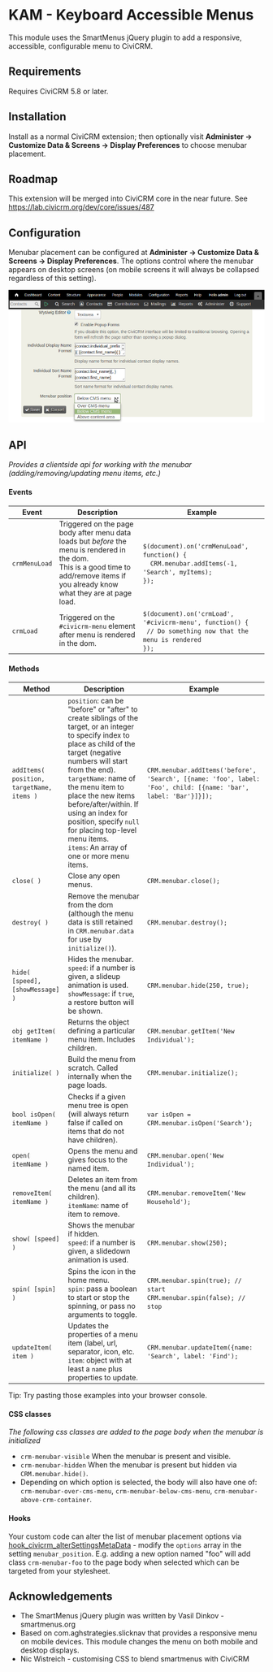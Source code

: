 # KAM - Keyboard Accessible Menus

This module uses the SmartMenus jQuery plugin to add a responsive, accessible, configurable menu to CiviCRM.

## Requirements

Requires CiviCRM 5.8 or later.

## Installation

Install as a normal CiviCRM extension; then optionally visit **Administer -> Customize Data & Screens -> Display Preferences** to choose menubar placement.

## Roadmap

This extension will be merged into CiviCRM core in the near future. See https://lab.civicrm.org/dev/core/issues/487

## Configuration

Menubar placement can be configured at **Administer -> Customize Data & Screens -> Display Preferences**. The options control where the menubar appears on desktop screens (on mobile screens it will always be collapsed regardless of this setting).

![Settings screen](images/configuration.png)

## API

*Provides a clientside api for working with the menubar (adding/removing/updating menu items, etc.)*

#### Events

| Event  | Description | Example |
| ------ | ----------- | ------- |
| `crmMenuLoad` | Triggered on the page body after menu data loads but *before* the menu is rendered in the dom.<br />This is a good time to add/remove items if you already know what they are at page load. | `$(document).on('crmMenuLoad', function() {` <br /> `  CRM.menubar.addItems(-1, 'Search', myItems);` <br /> `});` | 
| `crmLoad` | Triggered on the `#civicrm-menu` element after menu is rendered in the dom. | `$(document).on('crmLoad', '#civicrm-menu', function() {` <br /> ` // Do something now that the menu is rendered` <br /> `});` | 

#### Methods

| Method | Description | Example |
| ------ | ----------- | ------- |
| `addItems( position, targetName, items )` | `position`: can be "before" or "after" to create siblings of the target, or an integer to specify index to place as child of the target (negative numbers will start from the end). <br /> `targetName`: name of the menu item to place the new items before/after/within. If using an index for position, specify `null` for placing top-level menu items. <br /> `items`: An array of one or more menu items. | `CRM.menubar.addItems('before', 'Search', [{name: 'foo', label: 'Foo', child: [{name: 'bar', label: 'Bar'}]}]);` |
| `close( )` | Close any open menus. | `CRM.menubar.close();` |
| `destroy( )` | Remove the menubar from the dom (although the menu data is still retained in `CRM.menubar.data` for use by `initialize()`). | `CRM.menubar.destroy();` |
| `hide( [speed], [showMessage] )` | Hides the menubar.<br />`speed`: if a number is given, a slideup animation is used.<br />`showMessage`: if `true`, a restore button will be shown. | `CRM.menubar.hide(250, true);` |
| `obj getItem( itemName )` | Returns the object defining a particular menu item. Includes children. | `CRM.menubar.getItem('New Individual');` |
| `initialize( )` | Build the menu from scratch. Called internally when the page loads. | `CRM.menubar.initialize();` |
| `bool isOpen( itemName )` | Checks if a given menu tree is open (will always return false if called on items that do not have children). | `var isOpen = CRM.menubar.isOpen('Search');` |
| `open( itemName )` | Opens the menu and gives focus to the named item. | `CRM.menubar.open('New Individual');` |
| `removeItem( itemName )` | Deletes an item from the menu (and all its children).<br />`itemName`: name of item to remove. | `CRM.menubar.removeItem('New Household');` |
| `show( [speed] )` | Shows the menubar if hidden.<br />`speed`: if a number is given, a slidedown animation is used. | `CRM.menubar.show(250);` |
| `spin( [spin] )`  | Spins the icon in the home menu.<br />`spin`: pass a boolean to start or stop the spinning, or pass no arguments to toggle. | `CRM.menubar.spin(true); // start` <br /> `CRM.menubar.spin(false); // stop` |
| `updateItem( item )`  | Updates the properties of a menu item (label, url, separator, icon, etc.<br />`item`: object with at least a `name` plus properties to update. | `CRM.menubar.updateItem({name: 'Search', label: 'Find');` |

Tip: Try pasting those examples into your browser console.

#### CSS classes

*The following css classes are added to the page body when the menubar is initialized*

* `crm-menubar-visible` When the menubar is present and visible.
* `crm-menubar-hidden` When the menubar is present but hidden via `CRM.menubar.hide()`.
* Depending on which option is selected, the body will also have one of: `crm-menubar-over-cms-menu`, `crm-menubar-below-cms-menu`, `crm-menubar-above-crm-container`.

#### Hooks

Your custom code can alter the list of menubar placement options via [hook_civicrm_alterSettingsMetaData](https://docs.civicrm.org/dev/en/latest/hooks/hook_civicrm_alterSettingsMetaData/) - modify the `options` array in the setting `menubar_position`.
E.g. adding a new option named "foo" will add class `crm-menubar-foo` to the page body when selected which can be targeted from your stylesheet. 

## Acknowledgements

- The SmartMenus jQuery plugin was written by Vasil Dinkov - smartmenus.org
- Based on com.aghstrategies.slicknav that provides a responsive menu on mobile devices.  This module changes the menu on both mobile and desktop displays.
- Nic Wistreich - customising CSS to blend smartmenus with CiviCRM
